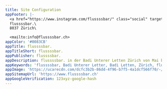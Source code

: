 ```yaml
---
title: Site Configuration
appFooter: |-
  <a href="https://www.instagram.com/flussssbar/" class="social" target="_blank" arial-label="Instagram"><img src="/images/if_instagram.svg" alt="Instagram"></a>
  flussssbar.\
  8037 Zürich\

  <mailto:info@flussssbar.ch>
appColor: '#0083CB'
appTitle: flussssbar.
appTitleShort: flussssbar.
appPublisher: flussssbar.
appDescription: flussssbar. in der Badi Unterer Letten Zürich von Mai bis August, jeden Dienstagabend ab 20.15 Uhr.
appKeywords: 'flussssbar, Badi Unterer Letter, Badi Letten, Zürich, flussssbar Zürich'
appImage: 'https://ucarecdn.com/dcfc3b2b-86dd-4f96-b7f5-4a1dcf566f70/-/resize/800x/'
appSitemapUrl: 'https://www.flussssbar.ch'
appGoogleVerification: 123xyz-google-hash
---
```


